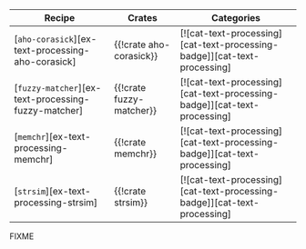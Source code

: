 | Recipe | Crates | Categories |
|--------|--------|------------|
| [`aho-corasick`][ex-text-processing-aho-corasick] | {{!crate aho-corasick}} | [![cat-text-processing][cat-text-processing-badge]][cat-text-processing] |
| [`fuzzy-matcher`][ex-text-processing-fuzzy-matcher] | {{!crate fuzzy-matcher}} | [![cat-text-processing][cat-text-processing-badge]][cat-text-processing] |
| [`memchr`][ex-text-processing-memchr] | {{!crate memchr}} | [![cat-text-processing][cat-text-processing-badge]][cat-text-processing] |
| [`strsim`][ex-text-processing-strsim] | {{!crate strsim}} | [![cat-text-processing][cat-text-processing-badge]][cat-text-processing] |

<div class="hidden">
FIXME
</div>
